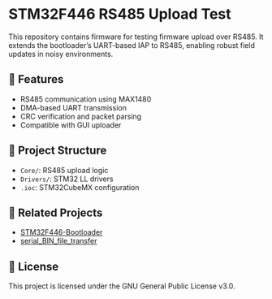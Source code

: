 # STM32F446 RS485 Upload Test

This repository contains firmware for testing firmware upload over RS485. It extends the bootloader’s UART-based IAP to RS485, enabling robust field updates in noisy environments.

## 🚀 Features

- RS485 communication using MAX1480
- DMA-based UART transmission
- CRC verification and packet parsing
- Compatible with GUI uploader

## 📁 Project Structure

- `Core/`: RS485 upload logic
- `Drivers/`: STM32 LL drivers
- `.ioc`: STM32CubeMX configuration

## 🔗 Related Projects

- [STM32F446-Bootloader](https://github.com/Vojtese/STM32F446-Bootloader)
- [serial_BIN_file_transfer](https://github.com/Vojtese/serial_BIN_file_transfer)

## 📜 License

This project is licensed under the GNU General Public License v3.0.
